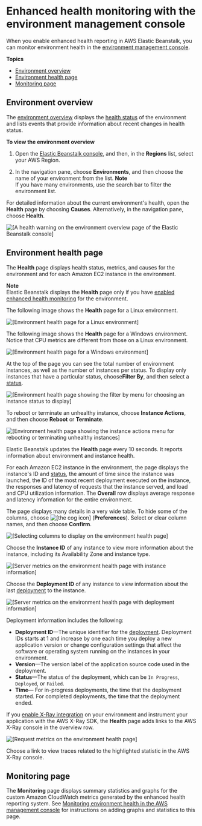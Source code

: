 # Enhanced health monitoring with the environment management console<a name="health-enhanced-console"></a>

When you enable enhanced health reporting in AWS Elastic Beanstalk, you can monitor environment health in the [environment management console](environments-console.md)\.

**Topics**
+ [Environment overview](#health-enhanced-console-overview)
+ [Environment health page](#health-enhanced-console-healthpage)
+ [Monitoring page](#health-enhanced-console-monitoringpage)

## Environment overview<a name="health-enhanced-console-overview"></a>

The [environment overview](environments-console.md#environments-dashboard) displays the [health status](health-enhanced-status.md) of the environment and lists events that provide information about recent changes in health status\.

**To view the environment overview**

1. Open the [Elastic Beanstalk console](https://console.aws.amazon.com/elasticbeanstalk), and then, in the **Regions** list, select your AWS Region\.

1. In the navigation pane, choose **Environments**, and then choose the name of your environment from the list\.
**Note**  
If you have many environments, use the search bar to filter the environment list\.

For detailed information about the current environment's health, open the **Health** page by choosing **Causes**\. Alternatively, in the navigation pane, choose **Health**\.

![\[A health warning on the environment overview page of the Elastic Beanstalk console\]](http://docs.aws.amazon.com/elasticbeanstalk/latest/dg/images/enhanced-health-dashboard.png)

## Environment health page<a name="health-enhanced-console-healthpage"></a>

The **Health** page displays health status, metrics, and causes for the environment and for each Amazon EC2 instance in the environment\.

**Note**  
Elastic Beanstalk displays the **Health** page only if you have [enabled enhanced health monitoring](health-enhanced-enable.md) for the environment\.

The following image shows the **Health** page for a Linux environment\.

![\[Environment health page for a Linux environment\]](http://docs.aws.amazon.com/elasticbeanstalk/latest/dg/images/enhanced-health-instances.png)

The following image shows the **Health** page for a Windows environment\. Notice that CPU metrics are different from those on a Linux environment\.

![\[Environment health page for a Windows environment\]](http://docs.aws.amazon.com/elasticbeanstalk/latest/dg/images/enhanced-health-instances-win.png)

At the top of the page you can see the total number of environment instances, as well as the number of instances per status\. To display only instances that have a particular status, choose**Filter By**, and then select a [status](health-enhanced-status.md)\.

![\[Environment health page showing the filter by menu for choosing an instance status to display\]](http://docs.aws.amazon.com/elasticbeanstalk/latest/dg/images/enhanced-health-instances-status.png)

To reboot or terminate an unhealthy instance, choose **Instance Actions**, and then choose **Reboot** or **Terminate**\.

![\[Environment health page showing the instance actions menu for rebooting or terminating unhealthy instances\]](http://docs.aws.amazon.com/elasticbeanstalk/latest/dg/images/enhanced-health-instances-actions.png)

Elastic Beanstalk updates the **Health** page every 10 seconds\. It reports information about environment and instance health\.

For each Amazon EC2 instance in the environment, the page displays the instance's ID and [status](health-enhanced-status.md), the amount of time since the instance was launched, the ID of the most recent deployment executed on the instance, the responses and latency of requests that the instance served, and load and CPU utilization information\. The **Overall** row displays average response and latency information for the entire environment\.

The page displays many details in a very wide table\. To hide some of the columns, choose ![\[the cog icon\]](http://docs.aws.amazon.com/elasticbeanstalk/latest/dg/images/cog.png) \(**Preferences**\)\. Select or clear column names, and then choose **Confirm**\.

![\[Selecting columns to display on the environment health page\]](http://docs.aws.amazon.com/elasticbeanstalk/latest/dg/images/enhanced-health-console-preferences.png)

Choose the **Instance ID** of any instance to view more information about the instance, including its Availability Zone and instance type\.

![\[Server metrics on the environment health page with instance information\]](http://docs.aws.amazon.com/elasticbeanstalk/latest/dg/images/enhanced-health-console-instance.png)

Choose the **Deployment ID** of any instance to view information about the last [deployment](using-features.deploy-existing-version.md) to the instance\.

![\[Server metrics on the environment health page with deployment information\]](http://docs.aws.amazon.com/elasticbeanstalk/latest/dg/images/enhanced-health-console-deployment.png)

Deployment information includes the following:
+ **Deployment ID**—The unique identifier for the [deployment](using-features.deploy-existing-version.md)\. Deployment IDs starts at 1 and increase by one each time you deploy a new application version or change configuration settings that affect the software or operating system running on the instances in your environment\.
+ **Version**—The version label of the application source code used in the deployment\.
+ **Status**—The status of the deployment, which can be `In Progress`, `Deployed`, or `Failed`\.
+ **Time**— For in\-progress deployments, the time that the deployment started\. For completed deployments, the time that the deployment ended\.

If you [enable X\-Ray integration](environment-configuration-debugging.md) on your environment and instrument your application with the AWS X\-Ray SDK, the **Health** page adds links to the AWS X\-Ray console in the overview row\.

![\[Request metrics on the environment health page\]](http://docs.aws.amazon.com/elasticbeanstalk/latest/dg/images/enhanced-health-console-xray.png)

Choose a link to view traces related to the highlighted statistic in the AWS X\-Ray console\.

## Monitoring page<a name="health-enhanced-console-monitoringpage"></a>

The **Monitoring** page displays summary statistics and graphs for the custom Amazon CloudWatch metrics generated by the enhanced health reporting system\. See [Monitoring environment health in the AWS management console](environment-health-console.md) for instructions on adding graphs and statistics to this page\. 